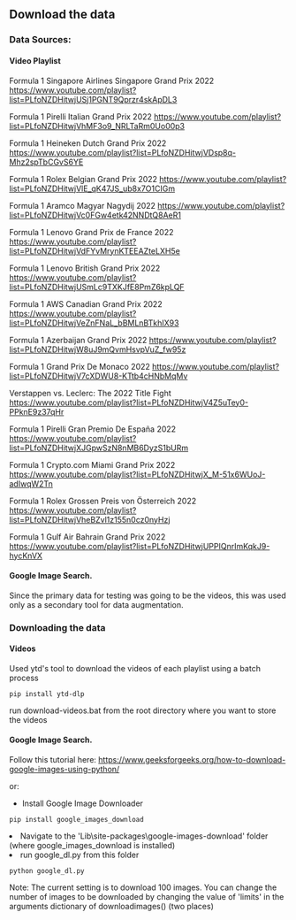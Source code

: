## Download the data
### Data Sources:
#### Video Playlist
Formula 1 Singapore Airlines Singapore Grand Prix 2022
https://www.youtube.com/playlist?list=PLfoNZDHitwjUSj1PGNT9Qprzr4skApDL3

Formula 1 Pirelli Italian Grand Prix 2022
https://www.youtube.com/playlist?list=PLfoNZDHitwjVhMF3o9_NRLTaRm0Uo00p3

Formula 1 Heineken Dutch Grand Prix 2022
https://www.youtube.com/playlist?list=PLfoNZDHitwjVDsp8q-Mhz2spTbCGvS6YE

Formula 1 Rolex Belgian Grand Prix 2022
https://www.youtube.com/playlist?list=PLfoNZDHitwjVlE_qK47JS_ub8x7O1CIGm

Formula 1 Aramco Magyar Nagydij 2022
https://www.youtube.com/playlist?list=PLfoNZDHitwjVc0FGw4etk42NNDtQ8AeR1

Formula 1 Lenovo Grand Prix de France 2022
https://www.youtube.com/playlist?list=PLfoNZDHitwjVdFYvMrynKTEEAZteLXH5e

Formula 1 Lenovo British Grand Prix 2022
https://www.youtube.com/playlist?list=PLfoNZDHitwjUSmLc9TXKJfE8PmZ6kpLQF

Formula 1 AWS Canadian Grand Prix 2022
https://www.youtube.com/playlist?list=PLfoNZDHitwjVeZnFNaL_bBMLnBTkhIX93

Formula 1 Azerbaijan Grand Prix 2022
https://www.youtube.com/playlist?list=PLfoNZDHitwjW8uJ9mQvmHsvpVuZ_fw95z

Formula 1 Grand Prix De Monaco 2022
https://www.youtube.com/playlist?list=PLfoNZDHitwjV7cXDWU8-KTtb4cHNbMqMv

Verstappen vs. Leclerc: The 2022 Title Fight
https://www.youtube.com/playlist?list=PLfoNZDHitwjV4Z5uTey0-PPknE9z37qHr

Formula 1 Pirelli Gran Premio De España 2022
https://www.youtube.com/playlist?list=PLfoNZDHitwjXJGpwSzN8nMB6DyzS1bURm

Formula 1 Crypto.com Miami Grand Prix 2022
https://www.youtube.com/playlist?list=PLfoNZDHitwjX_M-51x6WUoJ-adIwqW2Tn

Formula 1 Rolex Grossen Preis von Österreich 2022 
https://www.youtube.com/playlist?list=PLfoNZDHitwjVheBZvl1z155n0cz0nyHzj

Formula 1 Gulf Air Bahrain Grand Prix 2022
https://www.youtube.com/playlist?list=PLfoNZDHitwjUPPIQnrImKqkJ9-hycKnVX

#### Google Image Search.
Since the primary data for testing was going to be the videos, this was used only as a secondary tool for data augmentation. 

### Downloading the data
#### Videos
Used ytd's tool to download the videos of each playlist using a batch process

```
pip install ytd-dlp
```
run download-videos.bat from the root directory where you want to store the videos


#### Google Image Search.
Follow this tutorial here: <https://www.geeksforgeeks.org/how-to-download-google-images-using-python/>

or:
<ul><li>Install Google Image Downloader</li></ul>

```
pip install google_images_download
```

<li>Navigate to the 'Lib\site-packages\google-images-download' folder (where google_images_download is installed)</li>
<li> run google_dl.py from this folder </li></ul>

```
python google_dl.py
```
Note: The current setting is to download 100 images. You can change the number of images to be downloaded by changing the value of 'limits' in the arguments dictionary of downloadimages() (two places)
